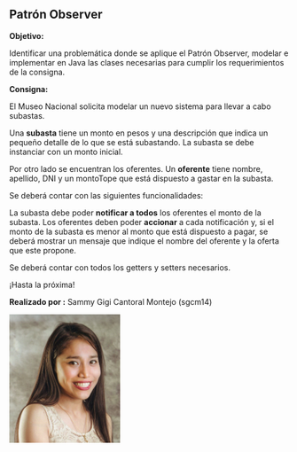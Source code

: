 Patrón Observer
---

**Objetivo:**

Identificar una problemática donde se aplique el Patrón Observer, modelar e
implementar en Java las clases necesarias para cumplir los requerimientos de la
consigna.

**Consigna:**

El Museo Nacional solicita modelar un nuevo sistema para llevar a cabo subastas.

Una **subasta** tiene un monto en pesos y una descripción que indica un pequeño
detalle de lo que se está subastando. La subasta se debe instanciar con un monto
inicial.

Por otro lado se encuentran los oferentes. Un **oferente** tiene nombre, apellido, DNI
y un montoTope que está dispuesto a gastar en la subasta.

Se deberá contar con las siguientes funcionalidades:

La subasta debe poder **notificar a todos** los oferentes el monto de la subasta.
Los oferentes deben poder **accionar** a cada notificación y, si el monto de la subasta
es menor al monto que está dispuesto a pagar, se deberá mostrar un mensaje que
indique el nombre del oferente y la oferta que este propone.

Se deberá contar con todos los getters y setters necesarios.

¡Hasta la próxima!


**Realizado por :** Sammy Gigi Cantoral Montejo (sgcm14)

<img src ="https://raw.githubusercontent.com/sgcm14/sgcm14/main/sammy.jpg" width="200">